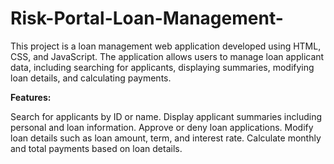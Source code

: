 # Risk-Portal-Loan-Management-

This project is a loan management web application developed using HTML, CSS, and JavaScript. 
The application allows users to manage loan applicant data, including searching for applicants,
displaying summaries, modifying loan details, and calculating payments.

**Features:**

Search for applicants by ID or name.
Display applicant summaries including personal and loan information.
Approve or deny loan applications.
Modify loan details such as loan amount, term, and interest rate.
Calculate monthly and total payments based on loan details.
